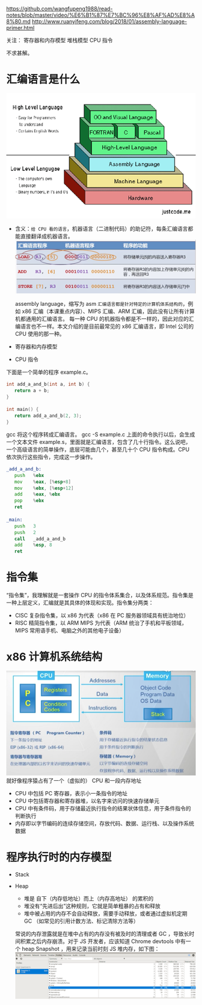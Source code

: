 https://github.com/wangfupeng1988/read-notes/blob/master/video/%E6%B1%87%E7%BC%96%E8%AF%AD%E8%A8%80.md
http://www.ruanyifeng.com/blog/2018/01/assembly-language-primer.html

关注：
寄存器和内存模型
堆栈模型
CPU 指令

不求甚解。

# 汇编语言是什么

![alt text](image.png)

- 含义：`给 CPU 看的语言`，机器语言（二进制代码）的助记符，每条汇编语言都能直接翻译成机器语言。
  ![alt text](image-1.png)

  assembly language，缩写为 asm
  `汇编语言都是针对特定的计算机体系结构的`，例如 x86 汇编（本课重点内容）、MIPS 汇编、ARM 汇编，因此没有让所有计算机都通用的汇编语言。
  每一种 CPU 的机器指令都是不一样的，因此对应的汇编语言也不一样。本文介绍的是目前最常见的 x86 汇编语言，即 Intel 公司的 CPU 使用的那一种。

- 寄存器和内存模型
- CPU 指令

下面是一个简单的程序 example.c。

```c
int add_a_and_b(int a, int b) {
   return a + b;
}

int main() {
   return add_a_and_b(2, 3);
}
```

gcc 将这个程序转成汇编语言。
gcc -S example.c
上面的命令执行以后，会生成一个文本文件 example.s，里面就是汇编语言，包含了几十行指令。这么说吧，一个高级语言的简单操作，底层可能由几个，甚至几十个 CPU 指令构成。CPU 依次执行这些指令，完成这一步操作。

```asm
_add_a_and_b:
   push   %ebx
   mov    %eax, [%esp+8]
   mov    %ebx, [%esp+12]
   add    %eax, %ebx
   pop    %ebx
   ret

_main:
   push   3
   push   2
   call   _add_a_and_b
   add    %esp, 8
   ret
```

# 指令集

“指令集”，我理解就是一套操作 CPU 的指令体系集合，以及体系规范。指令集是一种上层定义，汇编就是其具体的体现和实现。指令集分两类：

- CISC 复杂指令集，以 x86 为代表（x86 在 PC 服务器领域具有统治地位）
- RISC 精简指令集，以 ARM MIPS 为代表（ARM 统治了手机和平板领域，MIPS 常用语手机、电脑之外的其他电子设备）

# x86 计算机系统结构

![alt text](image-2.png)
就好像程序猿占有了一个（虚拟的） CPU 和一段内存地址

- CPU 中包括 PC 寄存器，表示小一条指令的地址
- CPU 中包括寄存器和寄存器堆，以名字来访问的快速存储单元
- CPU 中有条件码，用于存储最近执行指令的结果状体信息，用于条件指令的判断执行
- 内存即以字节编码的连续存储空间，存放代码、数据、运行栈、以及操作系统数据

# 程序执行时的内存模型

- Stack
- Heap

  - 堆是 自下（内存低地址）而上（内存高地址） 的累积的
  - 堆没有“先进后出”这种规则，它就是简单粗暴的占有和释放
  - 堆中被占用的内存不会自动释放，需要手动释放，或者通过虚拟机定期 GC （如常见的引用计数方法、标记清除方法等）

  常说的内存泄露就是在堆中占有的内存没有被及时的清理或者 GC ，导致长时间积累之后内存崩溃。对于 JS 开发者，应该知道 Chrome devtools 中有一个 heap Snapshot ，用来记录当前时刻 JS 堆内存，如下图：
  ![alt text](image-3.png)
